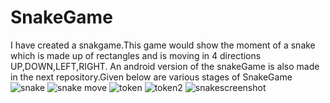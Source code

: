 # SnakeGame
I have created a snakgame.This game would show the moment of a snake which is made up of rectangles  and is moving in 4 directions 
UP,DOWN,LEFT,RIGHT. An android version of the snakeGame is also made in the next repository.Given below are various stages of SnakeGame
![snake](https://cloud.githubusercontent.com/assets/18600300/16041292/24572b92-3252-11e6-8803-b66df08a9e2d.png)
![snake move](https://cloud.githubusercontent.com/assets/18600300/16041435/f31bfc1e-3252-11e6-909a-9d739f3c4bb9.png)
![token](https://cloud.githubusercontent.com/assets/18600300/16159116/7d2bc6c2-34de-11e6-9751-9ad59d3ac6f4.png)
![token2](https://cloud.githubusercontent.com/assets/18600300/16159124/8409d6e6-34de-11e6-9fba-d72c559dcfef.png)
![snakescreenshot](https://cloud.githubusercontent.com/assets/18600300/16168553/527beb60-3528-11e6-9b86-b8baaae23d04.jpg)
